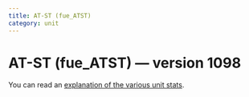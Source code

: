 ```yaml
---
title: AT-ST (fue_ATST)
category: unit
---
```


# AT-ST (fue_ATST) — version 1098

You can read an [explanation  of the various unit stats](unitexplained.md).

